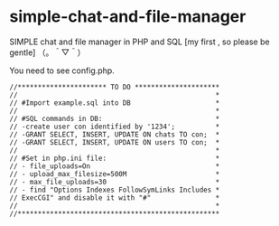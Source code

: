 # simple-chat-and-file-manager
SIMPLE chat and file manager in PHP and SQL  [my first , so please be gentle] （。＾▽＾）


You need to see config.php.

    //********************** TO DO *********************
    //                                                 *
    // #Import example.sql into DB                     *
    //                                                 *
    // #SQL commands in DB:                            *
    // -create user con identified by '1234';          *
    // -GRANT SELECT, INSERT, UPDATE ON chats TO con;  *
    // -GRANT SELECT, INSERT, UPDATE ON users TO con;  *
    //                                                 *
    // #Set in php.ini file:                           *
    // - file_uploads=On                               *
    // - upload_max_filesize=500M                      *
    // - max_file_uploads=30                           *
    // - find "Options Indexes FollowSymLinks Includes *
    // ExecCGI" and disable it with "#"                *
    //                                                 *
    //**************************************************
